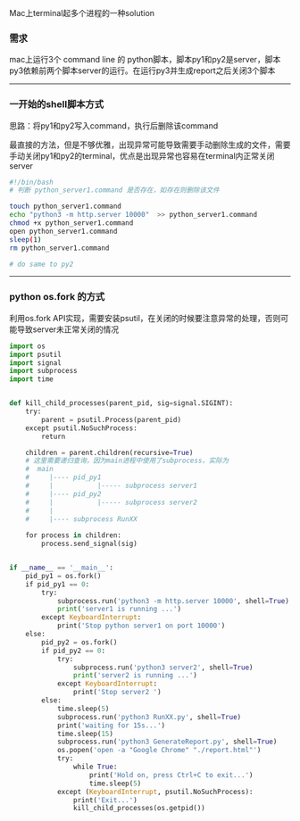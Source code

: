 Mac上terminal起多个进程的一种solution

### 需求
mac上运行3个 command line 的 python脚本，脚本py1和py2是server，脚本py3依赖前两个脚本server的运行。在运行py3并生成report之后关闭3个脚本

----


### 一开始的shell脚本方式
思路：将py1和py2写入command，执行后删除该command

最直接的方法，但是不够优雅，出现异常可能导致需要手动删除生成的文件，需要手动关闭py1和py2的terminal，优点是出现异常也容易在terminal内正常关闭server

```bash
#!/bin/bash
# 判断 python_server1.command 是否存在，如存在则删除该文件

touch python_server1.command
echo "python3 -m http.server 10000"  >> python_server1.command
chmod +x python_server1.command
open python_server1.command
sleep(1)
rm python_server1.command

# do same to py2
```

---

### python os.fork 的方式

利用os.fork API实现，需要安装psutil，在关闭的时候要注意异常的处理，否则可能导致server未正常关闭的情况

```python
import os
import psutil
import signal
import subprocess
import time


def kill_child_processes(parent_pid, sig=signal.SIGINT):
    try:
        parent = psutil.Process(parent_pid)
    except psutil.NoSuchProcess:
        return

    children = parent.children(recursive=True)  
    # 这里需要递归查询，因为main进程中使用了subprocess，实际为
    #  main
    #     |---- pid_py1
    #     |           |----- subprocess server1
    #     |---- pid_py2
    #     |           |----- subprocess server2
    #     |
    #     |---- subprocess RunXX
        
    for process in children:
        process.send_signal(sig)


if __name__ == '__main__':
    pid_py1 = os.fork()
    if pid_py1 == 0:
        try:
            subprocess.run('python3 -m http.server 10000', shell=True)
            print('server1 is running ...')
        except KeyboardInterrupt:
            print('Stop python server1 on port 10000')
    else:
        pid_py2 = os.fork()
        if pid_py2 == 0:
            try:
                subprocess.run('python3 server2', shell=True)
                print('server2 is running ...')
            except KeyboardInterrupt:
                print('Stop server2 ')
        else:
            time.sleep(5)
            subprocess.run('python3 RunXX.py', shell=True)
            print('waiting for 15s...')
            time.sleep(15)
            subprocess.run('python3 GenerateReport.py', shell=True)
            os.popen('open -a "Google Chrome" "./report.html"')
            try:
                while True:
                    print('Hold on, press Ctrl+C to exit...')
                    time.sleep(5)
            except (KeyboardInterrupt, psutil.NoSuchProcess):
                print('Exit...')
                kill_child_processes(os.getpid())
```